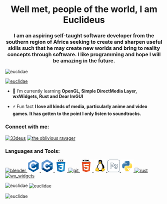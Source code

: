 <h1 align="center">Well met, people of the world, I am Euclideus</h1>
<h3 align="center">I am an aspiring self-taught software developer from the southern region of Africa seeking to create and sharpen useful skills such that he may create new worlds and bring to reality concepts through software. I like programming and hope I will be amazing in the future.</h3>

<p align="left"> <img src="https://komarev.com/ghpvc/?username=euclidae&label=Profile%20views&color=0e75b6&style=flat" alt="euclidae" /> </p>

<p align="left"> <a href="https://github.com/ryo-ma/github-profile-trophy"><img src="https://github-profile-trophy.vercel.app/?username=euclidae" alt="euclidae" /></a> </p>

- 🌱 I’m currently learning **OpenGL, Simple DirectMedia Layer, wxWidgets, Rust and Dear ImGUI**

- ⚡ Fun fact **I love all kinds of media, particularly anime and video games. It has gotten to the point I only listen to soundtracks.**

<h3 align="left">Connect with me:</h3>
<p align="left">
<a href="https://instagram.com/33deus" target="blank"><img align="center" src="https://raw.githubusercontent.com/rahuldkjain/github-profile-readme-generator/master/src/images/icons/Social/instagram.svg" alt="33deus" height="30" width="40" /></a>
<a href="https://www.hackerrank.com/the oblivious ravager" target="blank"><img align="center" src="https://raw.githubusercontent.com/rahuldkjain/github-profile-readme-generator/master/src/images/icons/Social/hackerrank.svg" alt="the oblivious ravager" height="30" width="40" /></a>
</p>

<h3 align="left">Languages and Tools:</h3>
<p align="left"> <a href="https://www.blender.org/" target="_blank" rel="noreferrer"> <img src="https://download.blender.org/branding/community/blender_community_badge_white.svg" alt="blender" width="40" height="40"/> </a> <a href="https://www.cprogramming.com/" target="_blank" rel="noreferrer"> <img src="https://raw.githubusercontent.com/devicons/devicon/master/icons/c/c-original.svg" alt="c" width="40" height="40"/> </a> <a href="https://www.w3schools.com/cpp/" target="_blank" rel="noreferrer"> <img src="https://raw.githubusercontent.com/devicons/devicon/master/icons/cplusplus/cplusplus-original.svg" alt="cplusplus" width="40" height="40"/> </a> <a href="https://www.w3schools.com/css/" target="_blank" rel="noreferrer"> <img src="https://raw.githubusercontent.com/devicons/devicon/master/icons/css3/css3-original-wordmark.svg" alt="css3" width="40" height="40"/> </a> <a href="https://git-scm.com/" target="_blank" rel="noreferrer"> <img src="https://www.vectorlogo.zone/logos/git-scm/git-scm-icon.svg" alt="git" width="40" height="40"/> </a> <a href="https://www.w3.org/html/" target="_blank" rel="noreferrer"> <img src="https://raw.githubusercontent.com/devicons/devicon/master/icons/html5/html5-original-wordmark.svg" alt="html5" width="40" height="40"/> </a> <a href="https://www.linux.org/" target="_blank" rel="noreferrer"> <img src="https://raw.githubusercontent.com/devicons/devicon/master/icons/linux/linux-original.svg" alt="linux" width="40" height="40"/> </a> <a href="https://www.photoshop.com/en" target="_blank" rel="noreferrer"> <img src="https://raw.githubusercontent.com/devicons/devicon/master/icons/photoshop/photoshop-line.svg" alt="photoshop" width="40" height="40"/> </a> <a href="https://www.python.org" target="_blank" rel="noreferrer"> <img src="https://raw.githubusercontent.com/devicons/devicon/master/icons/python/python-original.svg" alt="python" width="40" height="40"/> </a> <a href="https://www.rust-lang.org" target="_blank" rel="noreferrer"> <img src="https://rustacean.net/assets/rustacean-flat-happy.svg" alt="rust" width="40" height="40"/> </a> <a href="https://www.wxwidgets.org/" target="_blank" rel="noreferrer"> <img src="https://upload.wikimedia.org/wikipedia/commons/b/bb/WxWidgets.svg" alt="wx_widgets" width="40" height="40"/> </a> </p>

<p><img align="left" src="https://github-readme-stats.vercel.app/api/top-langs?username=euclidae&show_icons=true&locale=en&layout=compact" alt="euclidae" /></p>

<p>&nbsp;<img align="center" src="https://github-readme-stats.vercel.app/api?username=euclidae&show_icons=true&locale=en" alt="euclidae" /></p>

<p><img align="center" src="https://github-readme-streak-stats.herokuapp.com/?user=euclidae&" alt="euclidae" /></p>

